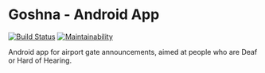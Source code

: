 # Goshna - Android App

[![Build Status](https://travis-ci.com/GoshnaAccessibility/Goshna.svg?branch=master)](https://travis-ci.com/GoshnaAccessibility/Goshna)
[![Maintainability](https://api.codeclimate.com/v1/badges/daee2d399af1cfc2cfaf/maintainability)](https://codeclimate.com/github/GoshnaAccessibility/Goshna/maintainability)

Android app for airport gate announcements, aimed at people who are Deaf or Hard of Hearing.
